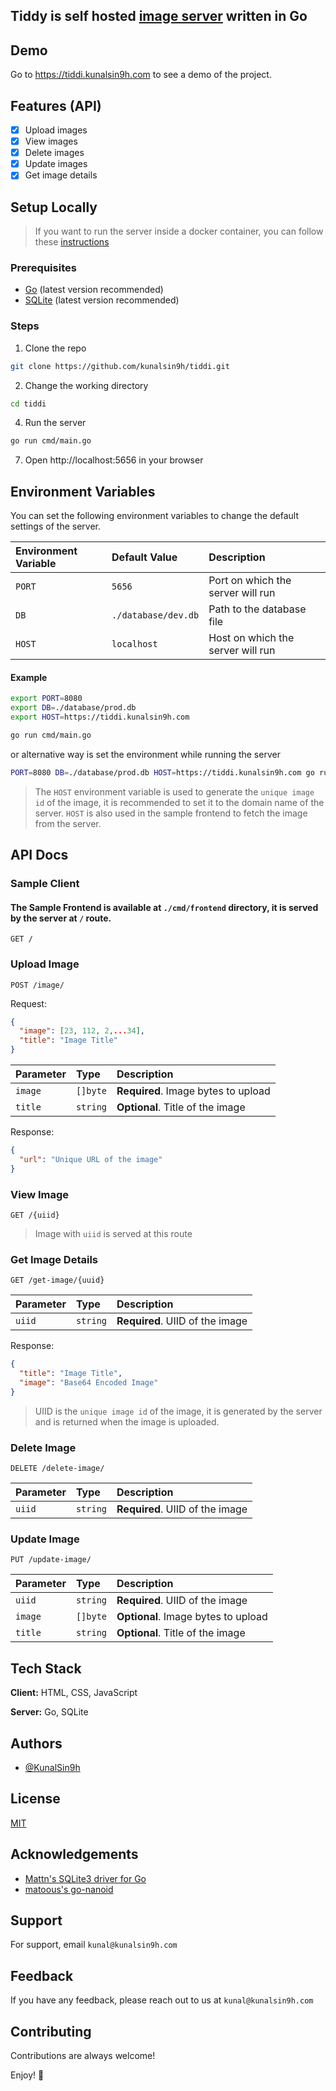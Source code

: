 ## Tiddy is self hosted [image server](https://en.wikipedia.org/wiki/Image_server) written in Go

## Demo

Go to https://tiddi.kunalsin9h.com to see a demo of the project.


## Features (API)

- [x] Upload images
- [x] View images
- [x] Delete images
- [x] Update images
- [x] Get image details

## Setup Locally

> If you want to run the server inside a docker container, you can follow these [instructions](https://github.com/kunalsin9h/tiddi/blob/main/Docker.md)

### Prerequisites

- [Go](https://golang.org/dl/) (latest version recommended)
- [SQLite](https://www.sqlite.org/download.html) (latest version recommended)

### Steps

1. Clone the repo

```bash
git clone https://github.com/kunalsin9h/tiddi.git
```

2. Change the working directory

```bash
cd tiddi
```

4. Run the server

```bash
go run cmd/main.go
```

7. Open http://localhost:5656 in your browser

## Environment Variables

You can set the following environment variables to change the default settings of the server.

| Environment Variable | Default Value       | Description                       |
| :------------------- | :------------------ | :-------------------------------- |
| `PORT`               | `5656`              | Port on which the server will run |
| `DB`                 | `./database/dev.db` | Path to the database file         |
| `HOST`               | `localhost`         | Host on which the server will run |

#### Example

```bash
export PORT=8080
export DB=./database/prod.db
export HOST=https://tiddi.kunalsin9h.com

go run cmd/main.go
```

or alternative way is set the environment while running the server

```bash
PORT=8080 DB=./database/prod.db HOST=https://tiddi.kunalsin9h.com go run dmd/main.go
```

> The `HOST` environment variable is used to generate the `unique image id` of the image, it is recommended to set it to the domain name of the server. `HOST` is also used in the sample frontend to fetch the image from the server.

## API Docs

### Sample Client

#### The Sample Frontend is available at `./cmd/frontend` directory, it is served by the server at `/` route.

```http
GET /
```

### Upload Image

```http
POST /image/
```

Request:

```json
{
  "image": [23, 112, 2,...34],
  "title": "Image Title"
}
```

| Parameter | Type     | Description                         |
| :-------- | :------- | :---------------------------------- |
| `image`   | `[]byte` | **Required**. Image bytes to upload |
| `title`   | `string` | **Optional**. Title of the image    |

Response:

```json
{
  "url": "Unique URL of the image"
}
```

### View Image

```http
GET /{uiid}
```

> Image with `uiid` is served at this route

### Get Image Details

```http
GET /get-image/{uuid}
```

| Parameter | Type     | Description                     |
| :-------- | :------- | :------------------------------ |
| `uiid`    | `string` | **Required**. UIID of the image |

Response:

```json
{
  "title": "Image Title",
  "image": "Base64 Encoded Image"
}
```

> UIID is the `unique image id` of the image, it is generated by the server and is returned when the image is uploaded.

### Delete Image

```http
DELETE /delete-image/
```

| Parameter | Type     | Description                     |
| :-------- | :------- | :------------------------------ |
| `uiid`    | `string` | **Required**. UIID of the image |

### Update Image

```http
PUT /update-image/
```

| Parameter | Type     | Description                         |
| :-------- | :------- | :---------------------------------- |
| `uiid`    | `string` | **Required**. UIID of the image     |
| `image`   | `[]byte` | **Optional**. Image bytes to upload |
| `title`   | `string` | **Optional**. Title of the image    |

## Tech Stack

**Client:** HTML, CSS, JavaScript

**Server:** Go, SQLite

## Authors

- [@KunalSin9h](https://github.com/KunalSin9h)

## License

[MIT](https://choosealicense.com/licenses/mit/)

## Acknowledgements

- [Mattn's SQLite3 driver for Go](https://github.com/mattn/go-sqlite3)
- [matoous's go-nanoid](https://github.com/matoous/go-nanoid)

## Support

For support, email `kunal@kunalsin9h.com`

## Feedback

If you have any feedback, please reach out to us at `kunal@kunalsin9h.com`

## Contributing

Contributions are always welcome!

Enjoy! 🚀
